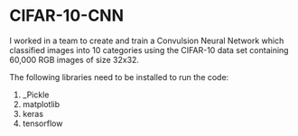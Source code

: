 # CIFAR-10-CNN

I worked in a team to create and train a Convulsion Neural Network which classified images into 10 categories
using the CIFAR-10 data set containing 60,000 RGB images of size 32x32.

The following libraries need to be installed to run the code:
  1. _Pickle
  2. matplotlib
  3. keras
  4. tensorflow
